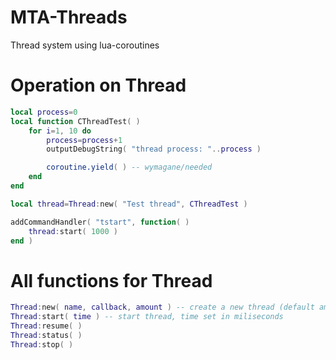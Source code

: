 # MTA-Threads
Thread system using lua-coroutines


# Operation on Thread
```lua
local process=0
local function CThreadTest( )
	for i=1, 10 do
		process=process+1
		outputDebugString( "thread process: "..process )

		coroutine.yield( ) -- wymagane/needed
	end
end

local thread=Thread:new( "Test thread", CThreadTest )

addCommandHandler( "tstart", function( )
	thread:start( 1000 )
end )
```


# All functions for Thread
```lua
Thread:new( name, callback, amount ) -- create a new thread (default amount is 1)
Thread:start( time ) -- start thread, time set in miliseconds
Thread:resume( )
Thread:status( )
Thread:stop( )
```
